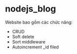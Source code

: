 # nodejs_blog

Website bao gồm các chức năng:
- CRUD
- Soft delete
- Sort middleware
- Autoincrement _id filed
